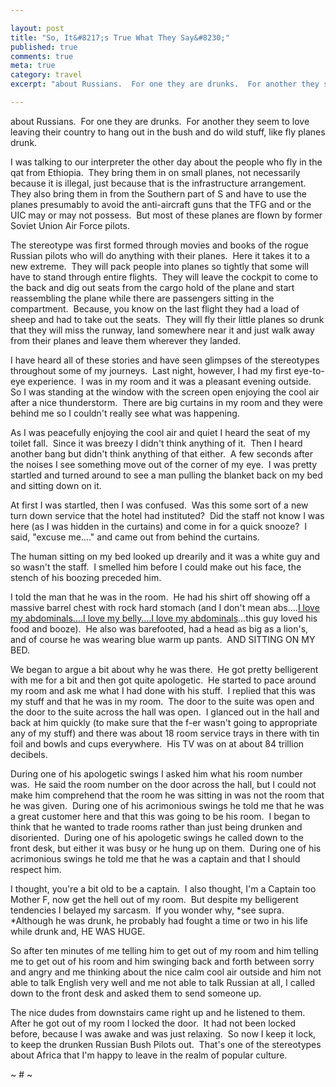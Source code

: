 ```yaml
---

layout: post
title: "So, It&#8217;s True What They Say&#8230;"
published: true
comments: true
meta: true
category: travel
excerpt: "about Russians.  For one they are drunks.  For another they seem to love leaving their country to hang out in the bush and do wild stuff, like fly planes drunk. "

---
```


about Russians.  For one they are drunks.  For another they seem to love leaving their country to hang out in the bush and do wild stuff, like fly planes drunk.  

I was talking to our interpreter the other day about the people who fly in the qat from Ethiopia.  They bring them in on small planes, not necessarily because it is illegal, just because that is the infrastructure arrangement.  They also bring them in from the Southern part of S and have to use the planes presumably to avoid the anti-aircraft guns that the TFG and or the UIC may or may not possess.  But most of these planes are flown by former Soviet Union Air Force pilots.  

The stereotype was first formed through movies and books of the rogue Russian pilots who will do anything with their planes.  Here it takes it to a new extreme.  They will pack people into planes so tightly that some will have to stand through entire flights.  They will leave the cockpit to come to the back and dig out seats from the cargo hold of the plane and start reassembling the plane while there are passengers sitting in the compartment.  Because, you know on the last flight they had a load of sheep and had to take out the seats.  They will fly their little planes so drunk that they will miss the runway, land somewhere near it and just walk away from their planes and leave them wherever they landed.  

I have heard all of these stories and have seen glimpses of the stereotypes throughout some of my journeys.  Last night, however, I had my first eye-to-eye experience.  I was in my room and it was a pleasant evening outside.  So I was standing at the window with the screen open enjoying the cool air after a nice thunderstorm.  There are big curtains in my room and they were behind me so I couldn't really see what was happening.  

As I was peacefully enjoying the cool air and quiet I heard the seat of my toilet fall.  Since it was breezy I didn't think anything of it.  Then I heard another bang but didn't think anything of that either.  A few seconds after the noises I see something move out of the corner of my eye.  I was pretty startled and turned around to see a man pulling the blanket back on my bed and sitting down on it.  

At first I was startled, then I was confused.  Was this some sort of a new turn down service that the hotel had instituted?  Did the staff not know I was here (as I was hidden in the curtains) and come in for a quick snooze?  I said, "excuse me…." and came out from behind the curtains.  

The human sitting on my bed looked up drearily and it was a white guy and so wasn't the staff.  I smelled him before I could make out his face, the stench of his boozing preceded him.  

I told the man that he was in the room.  He had his shirt off showing off a massive barrel chest with rock hard stomach (and I don't mean abs….[I love my abdominals….I love my belly….I love my abdominals][1]…this guy loved his food and booze).  He also was barefooted, had a head as big as a lion's, and of course he was wearing blue warm up pants.  AND SITTING ON MY BED.

 [1]: http://www.benderball.com/

We began to argue a bit about why he was there.  He got pretty belligerent with me for a bit and then got quite apologetic.  He started to pace around my room and ask me what I had done with his stuff.  I replied that this was my stuff and that he was in my room.  The door to the suite was open and the door to the suite across the hall was open.  I glanced out in the hall and back at him quickly (to make sure that the f-er wasn't going to appropriate any of my stuff) and there was about 18 room service trays in there with tin foil and bowls and cups everywhere.  His TV was on at about 84 trillion decibels.  

During one of his apologetic swings I asked him what his room number was.  He said the room number on the door across the hall, but I could not make him comprehend that the room he was sitting in was not the room that he was given.  During one of his acrimonious swings he told me that he was a great customer here and that this was going to be his room.  I began to think that he wanted to trade rooms rather than just being drunken and disoriented.  During one of his apologetic swings he called down to the front desk, but either it was busy or he hung up on them.  During one of his acrimonious swings he told me that he was a captain and that I should respect him.  

I thought, you're a bit old to be a captain.  I also thought, I'm a Captain too Mother F, now get the hell out of my room.  But despite my belligerent tendencies I belayed my sarcasm.  If you wonder why, *see supra.  *Although he was drunk, he probably had fought a time or two in his life while drunk and, HE WAS HUGE.  

So after ten minutes of me telling him to get out of my room and him telling me to get out of his room and him swinging back and forth between sorry and angry and me thinking about the nice calm cool air outside and him not able to talk English very well and me not able to talk Russian at all, I called down to the front desk and asked them to send someone up.

The nice dudes from downstairs came right up and he listened to them.  After he got out of my room I locked the door.  It had not been locked before, because I was awake and was just relaxing.  So now I keep it lock, to keep the drunken Russian Bush Pilots out.  That's one of the stereotypes about Africa that I'm happy to leave in the realm of popular culture.

~ # ~